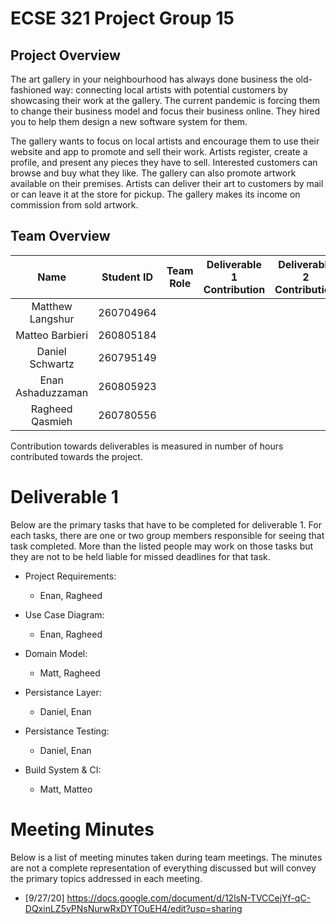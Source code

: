 # ECSE 321 Project Group 15

## Project Overview
The art gallery in your neighbourhood has always done business the old-fashioned way: connecting local artists
with potential customers by showcasing their work at the gallery. The current pandemic is forcing them to change
their business model and focus their business online. They hired you to help them design a new software system
for them.

The gallery wants to focus on local artists and encourage them to use their website and app to promote and sell
their work. Artists register, create a profile, and present any pieces they have to sell. Interested customers can
browse and buy what they like. The gallery can also promote artwork available on their premises. Artists can deliver
their art to customers by mail or can leave it at the store for pickup. The gallery makes its income on commission
from sold artwork.

## Team Overview
|        Name       | Student ID | Team Role | Deliverable 1 Contribution | Deliverable 2 Contribution | Deliverable 3 Contribution |
|:-----------------:|:----------:|:---------:|:--------------------------:|:--------------------------:|:--------------------------:|
|  Matthew Langshur |  260704964 |           |                            |                            |                            |
|  Matteo Barbieri  |  260805184 |           |                            |                            |                            |
|  Daniel Schwartz  |  260795149 |           |                            |                            |                            |
| Enan Ashaduzzaman |  260805923 |           |                            |                            |                            |
|  Ragheed Qasmieh  |  260780556 |           |                            |                            |                            |

Contribution towards deliverables is measured in number of hours contributed towards the project. 

# Deliverable 1

Below are the primary tasks that have to be completed for deliverable 1. For each tasks, there are one or two group members responsible for seeing that task completed. 
More than the listed people may work on those tasks but they are not to be held liable for missed deadlines for that task.

- Project Requirements:
  - Enan, Ragheed

- Use Case Diagram:
  - Enan, Ragheed

- Domain Model:
  - Matt, Ragheed

- Persistance Layer: 
  - Daniel, Enan

- Persistance Testing: 
  - Daniel, Enan

- Build System & CI: 
  - Matt, Matteo

# Meeting Minutes
Below is a list of meeting minutes taken during team meetings. The minutes are not a complete representation of everything discussed but will convey the primary topics addressed in each meeting. 

- [9/27/20] https://docs.google.com/document/d/12lsN-TVCCejYf-qC-DQxinLZ5yPNsNurwRxDYTOuEH4/edit?usp=sharing
